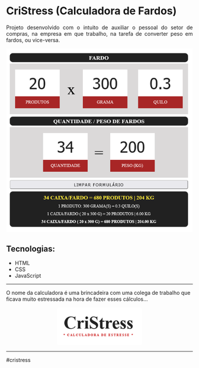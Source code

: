 
<h1 align="left">CriStress (Calculadora de Fardos)</h1>

<p align="justify">Projeto desenvolvido com o intuito de auxiliar o pessoal do setor de compras, na empresa em que trabalho, na tarefa de converter peso em fardos, ou vice-versa. </p>

<div style="text-align: center;"><img style=" display: inline" src=".github/tela.png"></div>

<h2>Tecnologias:</h2>

<ul>
    <li>HTML</li>
    <li>CSS</li>
    <li>JavaScript</li>
</ul>
<hr>
<p align="justfy">O nome da calculadora é uma brincadeira com uma colega de trabalho que ficava muito estressada na hora de fazer esses cálculos...</p>
<div style="text-align: center;"><img style=" display: inline; border-radius:5px;width:230px" src=".github/img02.png"></div>

<hr>
#cristress

